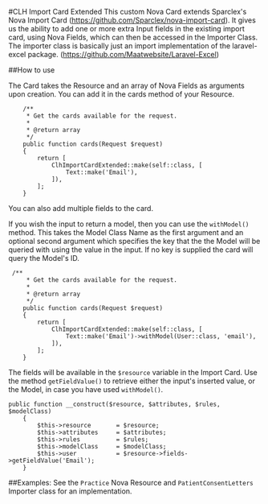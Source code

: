 #CLH Import Card Extended
This custom Nova Card extends Sparclex's Nova Import Card (https://github.com/Sparclex/nova-import-card). 
It gives us the ability to add one or more extra Input fields in the existing import card, using Nova Fields, which can then be accessed in the Importer Class.
The importer class is basically just an import implementation of the laravel-excel package.
(https://github.com/Maatwebsite/Laravel-Excel)

##How to use

The Card takes the Resource and an array of Nova Fields as arguments upon creation.
You can add it in the cards method of your Resource.

```
    /**
     * Get the cards available for the request.
     *
     * @return array
     */
    public function cards(Request $request)
    {
        return [
            ClhImportCardExtended::make(self::class, [
                Text::make('Email'),
            ]),
        ];
    }
```
You can also add multiple fields to the card. 

If you wish the input to return a model, then you can use the `withModel()` method. This takes the Model Class Name as the first argument
and an optional second argument which specifies the key that the the Model will be queried with using the value in the input. If no key is supplied
the card will query the Model's ID.

```
 /**
     * Get the cards available for the request.
     *
     * @return array
     */
    public function cards(Request $request)
    {
        return [
            ClhImportCardExtended::make(self::class, [
                Text::make('Email')->withModel(User::class, 'email'),
            ]),
        ];
    }
```

The fields will be available in the `$resource` variable in the Import Card. Use the method `getFieldValue()` to retrieve either the input's inserted value, or the Model, 
in case you have used `withModel()`. 
```
public function __construct($resource, $attributes, $rules, $modelClass)
    {
        $this->resource       = $resource;
        $this->attributes     = $attributes;
        $this->rules          = $rules;
        $this->modelClass     = $modelClass;
        $this->user           = $resource->fields->getFieldValue('Email');
    }
```


##Examples:
See the `Practice` Nova Resource and `PatientConsentLetters` Importer class for an implementation.